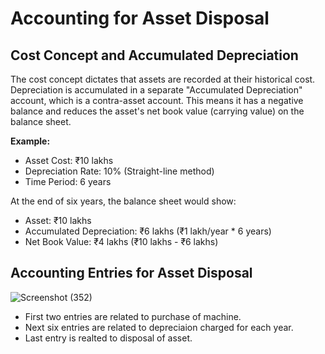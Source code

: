 # Accounting for Asset Disposal

## Cost Concept and Accumulated Depreciation

The cost concept dictates that assets are recorded at their historical cost. Depreciation is accumulated in a separate "Accumulated Depreciation" account, which is a contra-asset account. This means it has a negative balance and reduces the asset's net book value (carrying value) on the balance sheet.

**Example:**

*   Asset Cost: ₹10 lakhs
*   Depreciation Rate: 10% (Straight-line method)
*   Time Period: 6 years

At the end of six years, the balance sheet would show:

*   Asset: ₹10 lakhs
*   Accumulated Depreciation: ₹6 lakhs (₹1 lakh/year * 6 years)
*   Net Book Value: ₹4 lakhs (₹10 lakhs - ₹6 lakhs)

## Accounting Entries for Asset Disposal

![Screenshot (352)](https://github.com/user-attachments/assets/9692f758-bfd4-4cf7-b411-0b57f3e82b7b)


* First two entries are related to purchase of machine.
* Next six entries are related to depreciaion charged for each year.
* Last entry is realted to disposal of asset.
